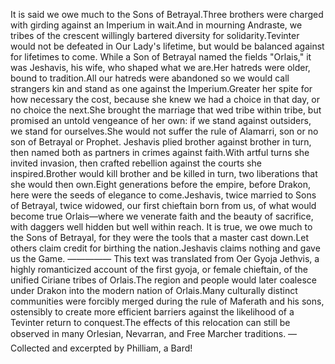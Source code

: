 It is said we owe much to the Sons of Betrayal.Three brothers were charged with girding against an Imperium in wait.And in mourning Andraste, we tribes of the crescent willingly bartered diversity for solidarity.Tevinter would not be defeated in Our Lady's lifetime, but would be balanced against for lifetimes to come.
While a Son of Betrayal named the fields "Orlais," it was Jeshavis, his wife, who shaped what we are.Her hatreds were older, bound to tradition.All our hatreds were abandoned so we would call strangers kin and stand as one against the Imperium.Greater her spite for how necessary the cost, because she knew we had a choice in that day, or no choice the next.She brought the marriage that wed tribe within tribe, but promised an untold vengeance of her own: if we stand against outsiders, we stand for ourselves.She would not suffer the rule of Alamarri, son or no son of Betrayal or Prophet.
Jeshavis plied brother against brother in turn, then named both as partners in crimes against faith.With artful turns she invited invasion, then crafted rebellion against the courts she inspired.Brother would kill brother and be killed in turn, two liberations that she would then own.Eight generations before the empire, before Drakon, here were the seeds of elegance to come.Jeshavis, twice married to Sons of Betrayal, twice widowed, our first chieftain born from us, of what would become true Orlais—where we venerate faith and the beauty of sacrifice, with daggers well hidden but well within reach.
It is true, we owe much to the Sons of Betrayal, for they were the tools that a master cast down.Let others claim credit for birthing the nation.Jeshavis claims nothing and gave us the Game.
—————
This text was translated from Oer Gyoja Jethvis, a highly romanticized account of the first gyoja, or female chieftain, of the unified Ciriane tribes of Orlais.The region and people would later coalesce under Drakon into the modern nation of Orlais.Many culturally distinct communities were forcibly merged during the rule of Maferath and his sons, ostensibly to create more efficient barriers against the likelihood of a Tevinter return to conquest.The effects of this relocation can still be observed in many Orlesian, Nevarran, and Free Marcher traditions.
—Collected and excerpted by Philliam, a Bard!

